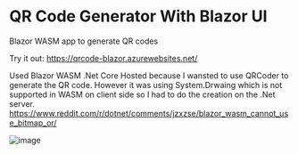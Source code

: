 # QR Code Generator With Blazor UI
Blazor WASM app to generate QR codes

Try it out: https://qrcode-blazor.azurewebsites.net/


Used Blazor WASM .Net Core Hosted because I wansted to use QRCoder to generate the QR code. However it was using System.Drwaing which is not supported in WASM on client side so I had to do the creation on the .Net server. 
https://www.reddit.com/r/dotnet/comments/jzxzse/blazor_wasm_cannot_use_bitmap_or/ 

![image](https://user-images.githubusercontent.com/25402598/166172188-f4308a43-959a-4925-a38a-151ac5ddc971.png)
